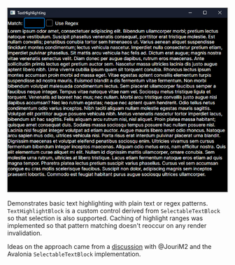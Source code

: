 ![Demo Screenshot](Assets/texthighlighting.gif)

Demonstrates basic text highlighting with plain text or regex patterns. `TextHighlightBlock` is a custom control derived from `SelectableTextBlock` so that selection is also supported. Caching of highlight ranges was implemented so that pattern matching doesn't reoccur on any render invalidation.

Ideas on the approach came from a [discussion](https://github.com/AvaloniaUI/Avalonia/discussions/15879#discussioncomment-9635630) with @JouriM2 and the Avalonia `SelectableTextBlock` implementation.
